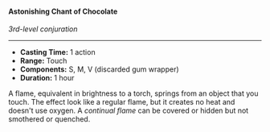 #### Astonishing Chant of Chocolate
*3rd-level conjuration*
___
- **Casting Time:** 1 action
- **Range:** Touch
- **Components:** S, M, V (discarded gum wrapper)
- **Duration:** 1 hour

A flame, equivalent in brightness to a torch, springs from an object that you touch. 
The effect look like a regular flame, but it creates no heat and doesn't use oxygen. 
A *continual flame* can be covered or hidden but not smothered or quenched.